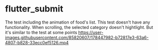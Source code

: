 # flutter_submit
The test including the animation of food's list. This test doesn't have any functionality. When scrolling, the selected category doesn't hightlight. 
But it's similar to the test at some points
https://user-images.githubusercontent.com/85820607/178447982-b72817e3-63a6-4807-b828-33ecc0ef5126.mp4
